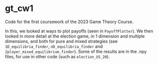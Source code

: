 # gt_cw1
Code for the first coursework of the 2023 Game Theory Course. 

In this, we looked at ways to plot payoffs (seen in ```PayoffPlotter```). We then looked in more detail at the election game, in 1 dimension and multiple dimensions, and both for pure and mixed strategies (see ```1D_equilibria_finder```, ```nD_equilibria_finder``` and ```2player_mixed_equilibrium_finder```). Some of the results are in the .npy files, for use in other code (such as ```election_US_20```).
